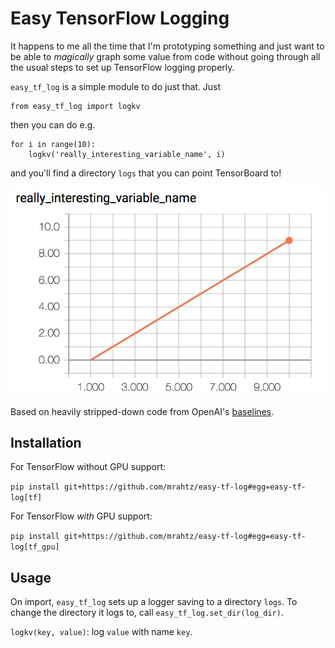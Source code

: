 # Easy TensorFlow Logging

It happens to me all the time that I'm prototyping something and just want to
be able to _magically_ graph some value from code without going through all the
usual steps to set up TensorFlow logging properly.

`easy_tf_log` is a simple module to do just that. Just

```
from easy_tf_log import logkv
```

then you can do e.g.

```
for i in range(10):
    logkv('really_interesting_variable_name', i)
```

and you'll find a directory `logs` that you can point TensorBoard to!

![](tensorboard_screenshot.png)

Based on heavily stripped-down code from OpenAI's [baselines](https://github.com/openai/baselines).

## Installation

For TensorFlow without GPU support:

`pip install git+https://github.com/mrahtz/easy-tf-log#egg=easy-tf-log[tf]`

For TensorFlow *with* GPU support:

`pip install git+https://github.com/mrahtz/easy-tf-log#egg=easy-tf-log[tf_gpu]`

## Usage

On import, `easy_tf_log` sets up a logger saving to a directory `logs`. To
change the directory it logs to, call `easy_tf_log.set_dir(log_dir)`.

`logkv(key, value)`: log `value` with name `key`.
